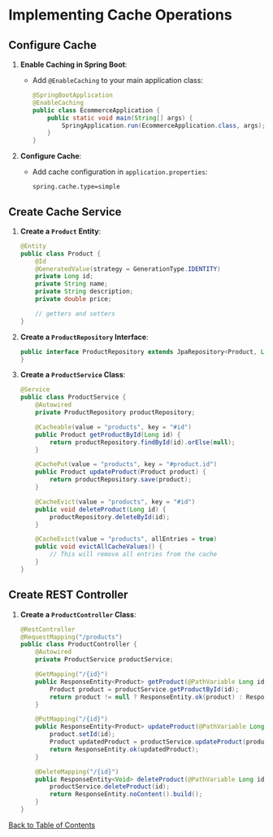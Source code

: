 # Implementing Cache Operations

## Configure Cache

1. **Enable Caching in Spring Boot**:
   - Add `@EnableCaching` to your main application class:
   
     ```java
     @SpringBootApplication
     @EnableCaching
     public class EcommerceApplication {
         public static void main(String[] args) {
             SpringApplication.run(EcommerceApplication.class, args);
         }
     }
     ```

2. **Configure Cache**:
   - Add cache configuration in `application.properties`:

     ```properties
     spring.cache.type=simple
     ```

## Create Cache Service

1. **Create a `Product` Entity**:

   ```java
   @Entity
   public class Product {
       @Id
       @GeneratedValue(strategy = GenerationType.IDENTITY)
       private Long id;
       private String name;
       private String description;
       private double price;

       // getters and setters
   }
   ```

2. **Create a `ProductRepository` Interface**:

   ```java
   public interface ProductRepository extends JpaRepository<Product, Long> {
   }
   ```

3. **Create a `ProductService` Class**:

   ```java
   @Service
   public class ProductService {
       @Autowired
       private ProductRepository productRepository;

       @Cacheable(value = "products", key = "#id")
       public Product getProductById(Long id) {
           return productRepository.findById(id).orElse(null);
       }

       @CachePut(value = "products", key = "#product.id")
       public Product updateProduct(Product product) {
           return productRepository.save(product);
       }

       @CacheEvict(value = "products", key = "#id")
       public void deleteProduct(Long id) {
           productRepository.deleteById(id);
       }

       @CacheEvict(value = "products", allEntries = true)
       public void evictAllCacheValues() {
           // This will remove all entries from the cache
       }
   }
   ```

## Create REST Controller

1. **Create a `ProductController` Class**:

   ```java
   @RestController
   @RequestMapping("/products")
   public class ProductController {
       @Autowired
       private ProductService productService;

       @GetMapping("/{id}")
       public ResponseEntity<Product> getProduct(@PathVariable Long id) {
           Product product = productService.getProductById(id);
           return product != null ? ResponseEntity.ok(product) : ResponseEntity.notFound().build();
       }

       @PutMapping("/{id}")
       public ResponseEntity<Product> updateProduct(@PathVariable Long id, @RequestBody Product product) {
           product.setId(id);
           Product updatedProduct = productService.updateProduct(product);
           return ResponseEntity.ok(updatedProduct);
       }

       @DeleteMapping("/{id}")
       public ResponseEntity<Void> deleteProduct(@PathVariable Long id) {
           productService.deleteProduct(id);
           return ResponseEntity.noContent().build();
       }
   }
   ```
[Back to Table of Contents](index.md)
